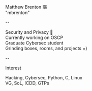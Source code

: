 Matthew Brenton 謳<br>
"mbrenton"

--

Security and Privacy 🤤<br>
Currently working on OSCP<br>
Graduate Cybersec student<br>
Grinding boxes, rooms, and projects =)<br>

--

Interest

Hacking, Cybersec, Python, C, Linux<br>
VG, SoL, ICDD, GTPs
